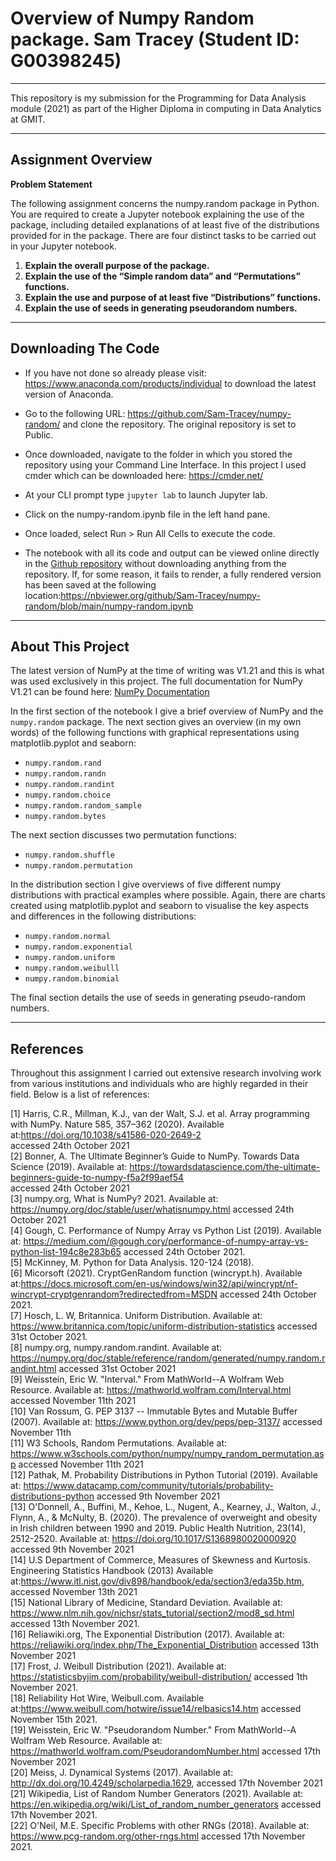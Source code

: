 # Overview of Numpy Random package. Sam Tracey (Student ID: G00398245)

***

This repository is my submission for the Programming for Data Analysis module (2021) as part of the Higher Diploma in computing in Data Analytics at GMIT.

***

## Assignment Overview

**Problem Statement**<br>

The following assignment concerns the numpy.random package in Python. You are
required to create a Jupyter notebook explaining the use of the package, including
detailed explanations of at least five of the distributions provided for in the package.
There are four distinct tasks to be carried out in your Jupyter notebook.

1. **Explain the overall purpose of the package.**
2. **Explain the use of the “Simple random data” and “Permutations” functions.**
3. **Explain the use and purpose of at least five “Distributions” functions.**
4. **Explain the use of seeds in generating pseudorandom numbers.**

***

## Downloading The Code

- If you have not done so already please visit: https://www.anaconda.com/products/individual to download the latest version of Anaconda.

- Go to the following URL: https://github.com/Sam-Tracey/numpy-random/ and clone the repository. The original repository is set to Public.

- Once downloaded, navigate to the folder in which you stored the repository using your Command Line Interface. In this project I used cmder which can be downloaded here: https://cmder.net/

- At your CLI prompt type <code>jupyter lab</code> to launch Jupyter lab.

- Click on the numpy-random.ipynb file in the left hand pane.

- Once loaded, select Run > Run All Cells to execute the code.

- The notebook with all its code and output can be viewed online directly in the [Github repository](https://nbviewer.org/github/Sam-Tracey/numpy-random/blob/main/numpy-random.ipynb) without downloading anything from the repository. If, for some reason, it fails to render, a fully rendered version has been saved at the following location:https://nbviewer.org/github/Sam-Tracey/numpy-random/blob/main/numpy-random.ipynb

***

## About This Project

The latest version of NumPy at the time of writing was V1.21 and this is what was used exclusively in this project. The full documentation for NumPy V1.21 can be found here: [NumPy Documentation](https://numpy.org/doc/stable/)

In the first section of the notebook I give a brief overview of NumPy and the <code>numpy.random</code> package.
The next section gives an overview (in my own words) of the following functions with graphical representations using matplotlib.pyplot and seaborn:

- <code>numpy.random.rand</code>
- <code>numpy.random.randn</code>
- <code>numpy.random.randint</code>
- <code>numpy.random.choice</code>
- <code>numpy.random.random_sample</code>
- <code>numpy.random.bytes</code>


The next section discusses two permutation functions:

- <code>numpy.random.shuffle</code>
- <code>numpy.random.permutation</code>

In the distribution section I give overviews of five different numpy distributions with practical examples where possible. Again, there are charts created using matplotlib.pyplot and seaborn to visualise the key aspects and differences in the following distributions:

- <code>numpy.random.normal</code>
- <code>numpy.random.exponential</code>
- <code>numpy.random.uniform</code>
- <code>numpy.random.weibulll</code>
- <code>numpy.random.binomial</code>


The final section details the use of seeds in generating pseudo-random numbers.


***
## References

Throughout this assignment I carried out extensive research involving work from various institutions and individuals who are highly regarded in their field. Below is a list of references:

[1] Harris, C.R., Millman, K.J., van der Walt, S.J. et al. Array programming with NumPy. Nature 585, 357–362 (2020). Available at:https://doi.org/10.1038/s41586-020-2649-2<br>
    accessed 24th October 2021<br>
[2] Bonner, A. The Ultimate Beginner’s Guide to NumPy. Towards Data Science (2019). Available at: https://towardsdatascience.com/the-ultimate-beginners-guide-to-numpy-f5a2f99aef54 <br> accessed 24th October 2021<br>
[3] numpy.org, What is NumPy? 2021. Available at: https://numpy.org/doc/stable/user/whatisnumpy.html accessed 24th October 2021<br>
[4] Gough, C. Performance of Numpy Array vs Python List (2019). Available at: https://medium.com/@gough.cory/performance-of-numpy-array-vs-python-list-194c8e283b65 accessed 24th October 2021.<br>
[5] McKinney, M. Python for Data Analysis. 120-124 (2018).<br>
[6] Micorsoft (2021). CryptGenRandom function (wincrypt.h). Available at:https://docs.microsoft.com/en-us/windows/win32/api/wincrypt/nf-wincrypt-cryptgenrandom?redirectedfrom=MSDN accessed 24th October 2021.<br>
[7] Hosch, L. W, Britannica. Uniform Distribution. Available at: https://www.britannica.com/topic/uniform-distribution-statistics accessed 31st October 2021.<br>
[8] numpy.org, numpy.random.randint. Available at: https://numpy.org/doc/stable/reference/random/generated/numpy.random.randint.html accessed 31st October 2021 <br>
[9] Weisstein, Eric W. "Interval." From MathWorld--A Wolfram Web Resource. Available at: https://mathworld.wolfram.com/Interval.html accessed November 11th 2021 <br>
[10] Van Rossum, G. PEP 3137 -- Immutable Bytes and Mutable Buffer (2007). Available at: https://www.python.org/dev/peps/pep-3137/ accessed November 11th <br>
[11] W3 Schools, Random Permutations. Available at: https://www.w3schools.com/python/numpy/numpy_random_permutation.asp accessed November 11th 2021<br>
[12] Pathak, M. Probability Distributions in Python Tutorial (2019). Available at: https://www.datacamp.com/community/tutorials/probability-distributions-python accessed 9th November 2021<br>
[13] O'Donnell, A., Buffini, M., Kehoe, L., Nugent, A., Kearney, J., Walton, J., Flynn, A., & McNulty, B. (2020). The prevalence of overweight and obesity in Irish children between 1990 and 2019. Public Health Nutrition, 23(14), 2512-2520. Available at:  https://doi.org/10.1017/S1368980020000920 accessed 9th November 2021<br>
[14] U.S Department of Commerce, Measures of Skewness and Kurtosis. Engineering Statistics Handbook (2013) Available at:https://www.itl.nist.gov/div898/handbook/eda/section3/eda35b.htm, accessed November 13th 2021<br>
[15] National Library of Medicine, Standard Deviation. Available at: https://www.nlm.nih.gov/nichsr/stats_tutorial/section2/mod8_sd.html accessed 13th November 2021.<br>
[16] Reliawiki.org, The Exponential Distribution (2017). Available at: https://reliawiki.org/index.php/The_Exponential_Distribution accessed 13th November 2021<br>
[17] Frost, J. Weibull Distribution (2021). Available at: https://statisticsbyjim.com/probability/weibull-distribution/ accessed 1th November 2021.<br>
[18] Reliability Hot Wire, Weibull.com. Available at:https://www.weibull.com/hotwire/issue14/relbasics14.htm accessed November 15th 2021.<br>
[19] Weisstein, Eric W. "Pseudorandom Number." From MathWorld--A Wolfram Web Resource. Available at: https://mathworld.wolfram.com/PseudorandomNumber.html accessed 17th November 2021<br>
[20] Meiss, J. Dynamical Systems (2017). Available at: http://dx.doi.org/10.4249/scholarpedia.1629, accessed 17th November 2021<br>
[21] Wikipedia, List of Random Number Generators (2021). Available at: https://en.wikipedia.org/wiki/List_of_random_number_generators accessed 17th November 2021.<br>
[22] O'Neil, M.E. Specific Problems with other RNGs (2018). Available at: https://www.pcg-random.org/other-rngs.html accessed 17th November 2021.<br>



 














